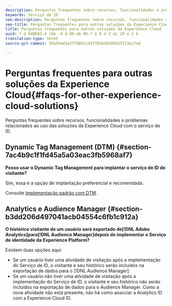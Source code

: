 ```yaml
---
description: Perguntas frequentes sobre recursos, funcionalidades e problemas relacionados ao uso das soluções da Experience Cloud com o serviço de ID.
keywords: Serviço de ID
seo-description: Perguntas frequentes sobre recursos, funcionalidades e problemas relacionados ao uso das soluções da Experience Cloud com o serviço de ID.
seo-title: Perguntas frequentes para outras soluções da Experience Cloud
title: Perguntas frequentes para outras soluções da Experience Cloud
uuid: 7 d 848663-6 cbb -4 d 80-ab 06-7 b 6 d 2 dc 20 e 2 b
translation-type: tm+mt
source-git-commit: 50a5b4d3a27fd8b21437f02bd9390565f23ac7e6

---
```



# Perguntas frequentes para outras soluções da Experience Cloud{#faqs-for-other-experience-cloud-solutions}

Perguntas frequentes sobre recursos, funcionalidades e problemas relacionados ao uso das soluções da Experience Cloud com o serviço de ID.

## Dynamic Tag Management (DTM) {#section-7ac4b9c1f1fd45a5a03eac3fb5968af7}

**Posso usar o Dynamic Tag Management para implantar o serviço de ID de visitante?**

Sim, essa é a opção de implantação preferencial e recomendada.

Consulte [Implementação padrão com DTM](../implementation-guides/standard.md#concept-89cd0199a9634fc48644f2d61e3d2445).

## Analytics e Audience Manager {#section-b3dd206d497041acb04554c6fb1c912a}

**O histórico visitante de um usuário será exportado de[!DNL Adobe Analytics]para[!DNL Audience Manager]depois de implementar o Serviço de identidade da Experience Platform?**

Existem duas opções aqui:

* Se um usuário tiver uma atividade de visitação após a implementação do Serviço de ID, o visitante e seu histórico serão incluídos na exportação de dados para o [!DNL Audience Manager].
* Se um usuário não tiver uma atividade de visitação após a implementação do Serviço de ID, o visitante e seu histórico não serão incluídos na exportação de dados para o Audience Manager. Como a nova atividade não está presente, não há como associar a Analytics ID com a Experience Cloud ID.

